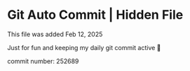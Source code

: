 # Git Auto Commit | Hidden File

This file was added Feb 12, 2025

Just for fun and keeping my daily git commit active 🤪

commit number: 252689
